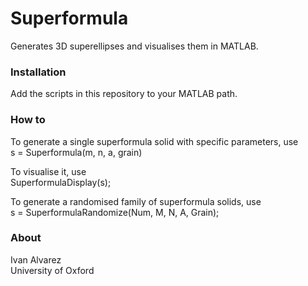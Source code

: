 # Superformula
Generates 3D superellipses and visualises them in MATLAB.

### Installation
Add the scripts in this repository to your MATLAB path. 

### How to
To generate a single superformula solid with specific parameters, use  
s = Superformula(m, n, a, grain)  
  
To visualise it, use  
SuperformulaDisplay(s);
  
To generate a randomised family of superformula solids, use  
s = SuperformulaRandomize(Num, M, N, A, Grain);  
  

### About
Ivan Alvarez  
University of Oxford  
